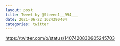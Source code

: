 ```yaml
--- 
layout: post 
title: Tweet by @Steven1__994___ 
date: 2021-06-22 1624390404 
categories: twitter 
--- 
```

https://twitter.com/o/status/1407420830905245703
